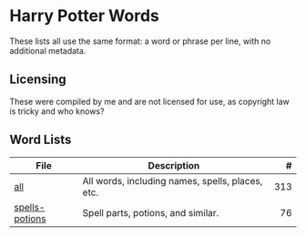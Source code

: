 # Harry Potter Words

These lists all use the same format: a word or phrase per line, with no additional metadata.

## Licensing

These were compiled by me and are not licensed for use, as copyright law is tricky and who knows?

## Word Lists

| File | Description | # |
| --- | --- | ---: |
| [all](all.txt) | All words, including names, spells, places, etc. | 313 |
| [spells-potions](spells-potions.txt) | Spell parts, potions, and similar. | 76 |

